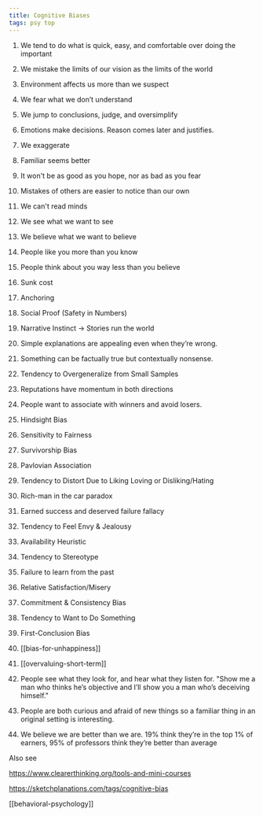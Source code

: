```yaml
---
title: Cognitive Biases   
tags: psy top 
---
```



1. We tend to do what is quick, easy, and comfortable over doing the important 

2. We mistake the limits of our vision as the limits of the world 

3. Environment affects us more than we suspect

4. We fear what we don’t understand 

5. We jump to conclusions, judge, and oversimplify 

6. Emotions make decisions. Reason comes later and justifies.

7. We exaggerate

8. Familiar seems better 

9. It won't be as good as you hope, nor as bad as you fear 

10. Mistakes of others are easier to notice than our own 

11. We can't read minds

12. We see what we want to see

13. We believe what we want to believe 

14. People like you more than you know 

15. People think about you way less than you believe 

16. Sunk cost 

17. Anchoring

18. Social Proof (Safety in Numbers)

19. Narrative Instinct -> Stories run the world

43. Simple explanations are appealing even when they’re wrong.

45. Something can be factually true but contextually nonsense.

20. Tendency to Overgeneralize from Small Samples

23. Reputations have momentum in both directions

24. People want to associate with winners and avoid losers.

25. Hindsight Bias

26. Sensitivity to Fairness

27. Survivorship Bias

28. Pavlovian Association

29. Tendency to Distort Due to Liking Loving or Disliking/Hating

30. Rich-man in the car paradox 

31. Earned success and deserved failure fallacy

32. Tendency to Feel Envy & Jealousy

33. Availability Heuristic

34. Tendency to Stereotype

35. Failure to learn from the past

36. Relative Satisfaction/Misery

37. Commitment & Consistency Bias

38. Tendency to Want to Do Something

39. First-Conclusion Bias

40. [[bias-for-unhappiness]]

41. [[overvaluing-short-term]]

42. People see what they look for, and hear what they listen for. "Show me a man who thinks he’s objective and I’ll show you a man who’s deceiving himself."

43. People are both curious and afraid of new things so a familiar thing in an original setting is interesting.

44. We believe we are better than we are. 19% think they’re in the top 1% of earners, 95% of professors think they’re better than average


Also see

<https://www.clearerthinking.org/tools-and-mini-courses>

<https://sketchplanations.com/tags/cognitive-bias>

[[behavioral-psychology]]
